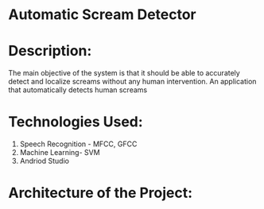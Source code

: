 # Automatic Scream Detector

# Description:

The main objective of the system is that it should be able to accurately detect and localize screams without any human intervention. An application that automatically detects human screams
   
# Technologies Used:
1. Speech Recognition - MFCC, GFCC
2. Machine Learning- SVM 
3. Andriod Studio

# Architecture of the Project:


